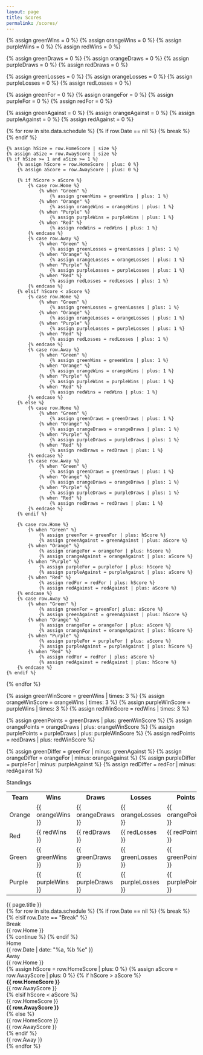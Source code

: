 ```yaml
---
layout: page
title: Scores
permalink: /scores/
---
```


{% assign greenWins = 0 %}
{% assign orangeWins = 0 %}
{% assign purpleWins = 0 %}
{% assign redWins = 0 %}

{% assign greenDraws = 0 %}
{% assign orangeDraws = 0 %}
{% assign purpleDraws = 0 %}
{% assign redDraws = 0 %}

{% assign greenLosses = 0 %}
{% assign orangeLosses = 0 %}
{% assign purpleLosses = 0 %}
{% assign redLosses = 0 %}

{% assign greenFor = 0 %}
{% assign orangeFor = 0 %}
{% assign purpleFor = 0 %}
{% assign redFor = 0 %}

{% assign greenAgainst = 0 %}
{% assign orangeAgainst = 0 %}
{% assign purpleAgainst = 0 %}
{% assign redAgainst = 0 %}

{% for row in site.data.schedule %}
    {% if row.Date == nil %}
        {% break %}
    {% endif %}
    
    {% assign hSize = row.HomeScore | size %}
    {% assign aSize = row.AwayScore | size %}
    {% if hSize >= 1 and aSize >= 1 %}
        {% assign hScore = row.HomeScore | plus: 0 %}
        {% assign aScore = row.AwayScore | plus: 0 %}

        {% if hScore > aScore %}
            {% case row.Home %}
                {% when "Green" %}
                    {% assign greenWins = greenWins | plus: 1 %}
                {% when "Orange" %}
                    {% assign orangeWins = orangeWins | plus: 1 %}
                {% when "Purple" %}
                    {% assign purpleWins = purpleWins | plus: 1 %}
                {% when "Red" %}
                    {% assign redWins = redWins | plus: 1 %}
            {% endcase %}
            {% case row.Away %}
                {% when "Green" %}
                    {% assign greenLosses = greenLosses | plus: 1 %}
                {% when "Orange" %}
                    {% assign orangeLosses = orangeLosses | plus: 1 %}
                {% when "Purple" %}
                    {% assign purpleLosses = purpleLosses | plus: 1 %}
                {% when "Red" %}
                    {% assign redLosses = redLosses | plus: 1 %}
            {% endcase %}
        {% elsif hScore < aScore %}
            {% case row.Home %}
                {% when "Green" %}
                    {% assign greenLosses = greenLosses | plus: 1 %}
                {% when "Orange" %}
                    {% assign orangeLosses = orangeLosses | plus: 1 %}
                {% when "Purple" %}
                    {% assign purpleLosses = purpleLosses | plus: 1 %}
                {% when "Red" %}
                    {% assign redLosses = redLosses | plus: 1 %}
            {% endcase %}
            {% case row.Away %}
                {% when "Green" %}
                    {% assign greenWins = greenWins | plus: 1 %}
                {% when "Orange" %}
                    {% assign orangeWins = orangeWins | plus: 1 %}
                {% when "Purple" %}
                    {% assign purpleWins = purpleWins | plus: 1 %}
                {% when "Red" %}
                    {% assign redWins = redWins | plus: 1 %}
            {% endcase %}
        {% else %}
            {% case row.Home %}
                {% when "Green" %}
                    {% assign greenDraws = greenDraws | plus: 1 %}
                {% when "Orange" %}
                    {% assign orangeDraws = orangeDraws | plus: 1 %}
                {% when "Purple" %}
                    {% assign purpleDraws = purpleDraws | plus: 1 %}
                {% when "Red" %}
                    {% assign redDraws = redDraws | plus: 1 %}
            {% endcase %}
            {% case row.Away %}
                {% when "Green" %}
                    {% assign greenDraws = greenDraws | plus: 1 %}
                {% when "Orange" %}
                    {% assign orangeDraws = orangeDraws | plus: 1 %}
                {% when "Purple" %}
                    {% assign purpleDraws = purpleDraws | plus: 1 %}
                {% when "Red" %}
                    {% assign redDraws = redDraws | plus: 1 %}
            {% endcase %}
        {% endif %}

        {% case row.Home %}
            {% when "Green" %}
                {% assign greenFor = greenFor | plus: hScore %}
                {% assign greenAgainst = greenAgainst | plus: aScore %}
            {% when "Orange" %}
                {% assign orangeFor = orangeFor | plus: hScore %}
                {% assign orangeAgainst = orangeAgainst | plus: aScore %}
            {% when "Purple" %}
                {% assign purpleFor = purpleFor | plus: hScore %}
                {% assign purpleAgainst = purpleAgainst | plus: aScore %}
            {% when "Red" %}
                {% assign redFor = redFor | plus: hScore %}
                {% assign redAgainst = redAgainst | plus: aScore %}
        {% endcase %}
        {% case row.Away %}
            {% when "Green" %}
                {% assign greenFor = greenFor| plus: aScore %}
                {% assign greenAgainst = greenAgainst | plus: hScore %}
            {% when "Orange" %}
                {% assign orangeFor = orangeFor | plus: aScore %}
                {% assign orangeAgainst = orangeAgainst | plus: hScore %}
            {% when "Purple" %}
                {% assign purpleFor = purpleFor | plus: aScore %}
                {% assign purpleAgainst = purpleAgainst | plus: hScore %}
            {% when "Red" %}
                {% assign redFor = redFor | plus: aScore %}
                {% assign redAgainst = redAgainst | plus: hScore %}
        {% endcase %}
    {% endif %}
{% endfor %}

{% assign greenWinScore = greenWins | times: 3 %}
{% assign orangeWinScore = orangeWins | times: 3 %}
{% assign purpleWinScore = purpleWins | times: 3 %}
{% assign redWinScore = redWins | times: 3 %}

{% assign greenPoints = greenDraws | plus: greenWinScore %}
{% assign orangePoints = orangeDraws | plus: orangeWinScore %}
{% assign purplePoints = purpleDraws | plus: purpleWinScore %}
{% assign redPoints = redDraws | plus: redWinScore %}

{% assign greenDiffer = greenFor | minus: greenAgainst %}
{% assign orangeDiffer = orangeFor | minus: orangeAgainst %}
{% assign purpleDiffer = purpleFor | minus: purpleAgainst %}
{% assign redDiffer = redFor | minus: redAgainst %}

<div class="card text-center mt-3">
<div class="card-header">Standings</div>
<div class="card-body">
<div class="col-12 d-flex justify-content-center">
<div class="overflow-auto ">

<table>
    <tr>
        <th>Team</th>
        <th>Wins</th>
        <th>Draws</th>
        <th>Losses</th>
        <th>Points</th>
        <th>For</th>
        <th>Against</th>
        <th>Differential</th>
    </tr>
    <tr>
        <td class="bg-orange text-white">Orange</td>
        <td>{{ orangeWins }}</td>
        <td>{{ orangeDraws }}</td>
        <td>{{ orangeLosses }}</td>
        <td>{{ orangePoints }}</td>
        <td>{{ orangeFor }}</td>
        <td>{{ orangeAgainst }}</td>
        <td>{{ orangeDiffer }}</td>
    </tr>
    <tr>
        <td class="bg-red text-white">Red</td>
        <td>{{ redWins }}</td>
        <td>{{ redDraws }}</td>
        <td>{{ redLosses }}</td>
        <td>{{ redPoints }}</td>
        <td>{{ redFor }}</td>
        <td>{{ redAgainst }}</td>
        <td>{{ redDiffer }}</td>
    </tr>
    <tr>
        <td class="bg-green text-white">Green</td>
        <td>{{ greenWins }}</td>
        <td>{{ greenDraws }}</td>
        <td>{{ greenLosses }}</td>
        <td>{{ greenPoints }}</td>
        <td>{{ greenFor }}</td>
        <td>{{ greenAgainst }}</td>
        <td>{{ greenDiffer }}</td>
    </tr>
    <tr>
        <td class="bg-purple text-white">Purple</td>
        <td>{{ purpleWins }}</td>
        <td>{{ purpleDraws }}</td>
        <td>{{ purpleLosses }}</td>
        <td>{{ purplePoints }}</td>
        <td>{{ purpleFor }}</td>
        <td>{{ purpleAgainst }}</td>
        <td>{{ purpleDiffer }}</td>
    </tr>
</table>

</div>
</div>
</div>
</div>

<div class="card mt-3 text-center">
<div class="card-header">{{ page.title }}</div>
<div class="card-body mx-auto">

<div class="row">
{% for row in site.data.schedule %}
    {% if row.Date == nil %}
        {% break %}
    {% elsif row.Date == "Break" %}
    <div class="col-sm-12">
        <div class="card my-2">
            <div class="card-header">
                Break
            </div>
            <div class="card-body p-0 overflow">
                <div class="row mx-auto">
                    <div class="col-12 p-2" style="border-radius: 0 0 5px 5px">
                        {{ row.Home }}
                    </div>
                </div>
            </div>
        </div>
    </div>
        {% continue %}
    {% endif %}
    <div class="col-sm-6">
        <div class="card my-2">
            <div class="card-header">
                <div class="row">
                    <div class="col-3">
                        Home
                    </div>
                    <div class="col-6">
                        {{ row.Date | date: "%a, %b %e" }}
                    </div>
                    <div class="col-3">
                        Away
                    </div>
                </div>
            </div>
            <div class="card-body p-0 overflow">
                <div class="row mx-auto">
                    <div class="col-4 p-2 text-white bg-{{ row.Home | downcase }}" style="border-radius: 0 0 0 5px">
                        {{ row.Home }}
                    </div>
                    {% assign hScore = row.HomeScore | plus: 0 %}
                    {% assign aScore = row.AwayScore | plus: 0 %}
                    {% if hScore > aScore %}
                        <div class="col-2 p-2">
                            <strong>{{ row.HomeScore }}</strong>
                        </div>
                        <div class="col-2 p-2">
                            {{ row.AwayScore }}
                        </div>
                    {% elsif hScore < aScore %}
                        <div class="col-2 p-2">
                            {{ row.HomeScore }}
                        </div>
                        <div class="col-2 p-2">
                            <strong>{{ row.AwayScore }}</strong>
                        </div>
                    {% else %}
                        <div class="col-2 p-2">
                            {{ row.HomeScore }}
                        </div>
                        <div class="col-2 p-2">
                            {{ row.AwayScore }}
                        </div>
                    {% endif %}
                    <div class="col-4 p-2 text-white bg-{{ row.Away | downcase }}" style="border-radius: 0 0 5px 0">
                        {{ row.Away }}
                    </div>
                </div>
            </div>
        </div>
    </div>
{% endfor %}
</div>

</div>
</div>

